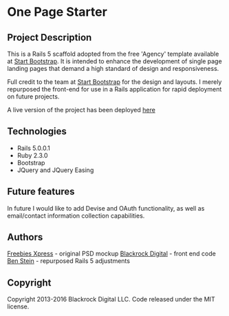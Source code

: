 # One Page Starter

## Project Description
This is a Rails 5 scaffold adopted from the free 'Agency' template available at [Start Bootstrap](https://startbootstrap.com/template-overviews/agency/). It is intended to enhance the development of single page landing pages that demand a high standard of design and responsiveness. 

Full credit to the team at [Start Bootstrap](https://startbootstrap.com/template-overviews/agency/) for the design and layouts. I merely repurposed the front-end for use in a Rails application for rapid deployment on future projects. 

A live version of the project has been deployed [here](http://onepagestarter.herokuapp.com/)

## Technologies 
* Rails 5.0.0.1
* Ruby 2.3.0
* Bootstrap 
* JQuery and JQuery Easing

## Future features
In future I would like to add Devise and OAuth functionality, as well as email/contact information collection capabilities. 

## Authors
[Freebies Xpress](http://freebiesxpress.com/) - original PSD mockup
[Blackrock Digital](https://github.com/BlackrockDigital/startbootstrap-agency) - front end code
[Ben Stein](https://github.com/bpstein) - repurposed Rails 5 adjustments

## Copyright
Copyright 2013-2016 Blackrock Digital LLC. Code released under the MIT license.
